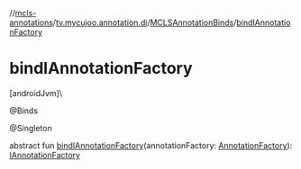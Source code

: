 //[mcls-annotations](../../../index.md)/[tv.mycujoo.annotation.di](../index.md)/[MCLSAnnotationBinds](index.md)/[bindIAnnotationFactory](bind-i-annotation-factory.md)

# bindIAnnotationFactory

[androidJvm]\

@Binds

@Singleton

abstract fun [bindIAnnotationFactory](bind-i-annotation-factory.md)(annotationFactory: [AnnotationFactory](../../tv.mycujoo.annotation.core/-annotation-factory/index.md)): [IAnnotationFactory](../../tv.mycujoo.annotation.core/-i-annotation-factory/index.md)
